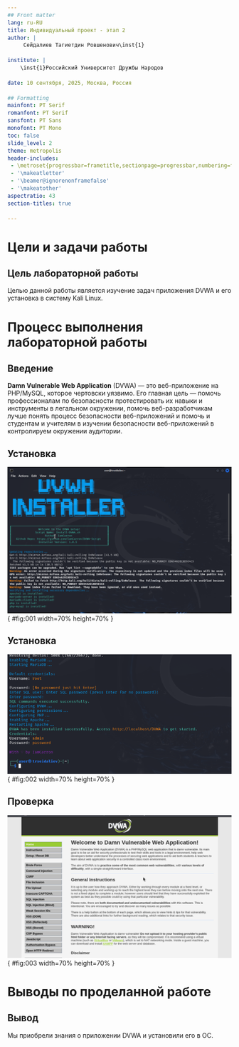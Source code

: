 ```yaml
---
## Front matter
lang: ru-RU
title: Индивидуальный проект - этап 2
author: |
	 Сейдалиев Тагиетдин Ровшенович\inst{1}

institute: |
	\inst{1}Российский Университет Дружбы Народов

date: 10 сентября, 2025, Москва, Россия

## Formatting
mainfont: PT Serif
romanfont: PT Serif
sansfont: PT Sans
monofont: PT Mono
toc: false
slide_level: 2
theme: metropolis
header-includes: 
 - \metroset{progressbar=frametitle,sectionpage=progressbar,numbering=fraction}
 - '\makeatletter'
 - '\beamer@ignorenonframefalse'
 - '\makeatother'
aspectratio: 43
section-titles: true

---
```


# Цели и задачи работы

## Цель лабораторной работы

Целью данной работы является изучение задач приложения DVWA и его установка в систему Kali Linux.

# Процесс выполнения лабораторной работы

## Введение

**Damn Vulnerable Web Application** (DVWA) — это веб-приложение на PHP/MySQL, которое чертовски уязвимо. Его главная цель — помочь профессионалам по безопасности протестировать их навыки и инструменты в легальном окружении, помочь веб-разработчикам лучше понять процесс безопасности веб-приложений и помочь и студентам и учителям в изучении безопасности веб-приложений в контролируем окружении аудитории.

## Установка

![Запуск скрипта](image/01.png){ #fig:001 width=70% height=70% }

## Установка

![Окончание установки](image/02.png){ #fig:002 width=70% height=70% }

## Проверка

![Страница DVWA в браузере](image/03.png){ #fig:003 width=70% height=70% }

# Выводы по проделанной работе

## Вывод

Мы приобрели знания о приложении DVWA и установили его в ОС.